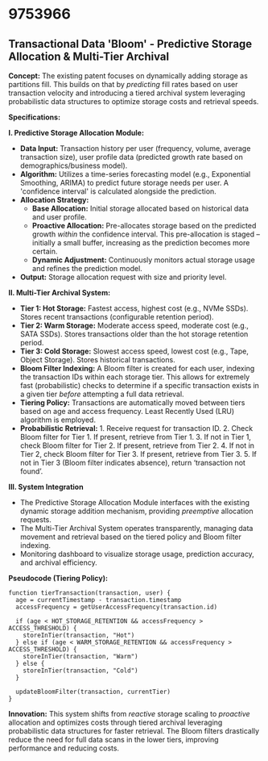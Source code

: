 # 9753966

## Transactional Data 'Bloom' - Predictive Storage Allocation & Multi-Tier Archival

**Concept:** The existing patent focuses on dynamically adding storage as partitions fill. This builds on that by *predicting* fill rates based on user transaction velocity and introducing a tiered archival system leveraging probabilistic data structures to optimize storage costs and retrieval speeds.

**Specifications:**

**I. Predictive Storage Allocation Module:**

*   **Data Input:** Transaction history per user (frequency, volume, average transaction size), user profile data (predicted growth rate based on demographics/business model).
*   **Algorithm:** Utilizes a time-series forecasting model (e.g., Exponential Smoothing, ARIMA) to predict future storage needs per user.  A 'confidence interval' is calculated alongside the prediction.
*   **Allocation Strategy:**
    *   **Base Allocation:** Initial storage allocated based on historical data and user profile.
    *   **Proactive Allocation:**  Pre-allocates storage based on the predicted growth *within* the confidence interval.  This pre-allocation is staged – initially a small buffer, increasing as the prediction becomes more certain.
    *   **Dynamic Adjustment:**  Continuously monitors actual storage usage and refines the prediction model.
*   **Output:** Storage allocation request with size and priority level.

**II. Multi-Tier Archival System:**

*   **Tier 1: Hot Storage:**  Fastest access, highest cost (e.g., NVMe SSDs). Stores recent transactions (configurable retention period).
*   **Tier 2: Warm Storage:** Moderate access speed, moderate cost (e.g., SATA SSDs).  Stores transactions older than the hot storage retention period.
*   **Tier 3: Cold Storage:** Slowest access speed, lowest cost (e.g., Tape, Object Storage). Stores historical transactions.
*   **Bloom Filter Indexing:**  A Bloom filter is created for each user, indexing the transaction IDs within each storage tier.  This allows for extremely fast (probabilistic) checks to determine if a specific transaction exists in a given tier *before* attempting a full data retrieval.
*   **Tiering Policy:**  Transactions are automatically moved between tiers based on age and access frequency.  Least Recently Used (LRU) algorithm is employed.
*    **Probabilistic Retrieval:**
    1.  Receive request for transaction ID.
    2.  Check Bloom filter for Tier 1. If present, retrieve from Tier 1.
    3.  If not in Tier 1, check Bloom filter for Tier 2. If present, retrieve from Tier 2.
    4.  If not in Tier 2, check Bloom filter for Tier 3. If present, retrieve from Tier 3.
    5.  If not in Tier 3 (Bloom filter indicates absence), return ‘transaction not found’.

**III. System Integration**

*   The Predictive Storage Allocation Module interfaces with the existing dynamic storage addition mechanism, providing *preemptive* allocation requests.
*   The Multi-Tier Archival System operates transparently, managing data movement and retrieval based on the tiered policy and Bloom filter indexing.
*   Monitoring dashboard to visualize storage usage, prediction accuracy, and archival efficiency.

**Pseudocode (Tiering Policy):**

```
function tierTransaction(transaction, user) {
  age = currentTimestamp - transaction.timestamp
  accessFrequency = getUserAccessFrequency(transaction.id)

  if (age < HOT_STORAGE_RETENTION && accessFrequency > ACCESS_THRESHOLD) {
    storeInTier(transaction, "Hot")
  } else if (age < WARM_STORAGE_RETENTION && accessFrequency > ACCESS_THRESHOLD) {
    storeInTier(transaction, "Warm")
  } else {
    storeInTier(transaction, "Cold")
  }

  updateBloomFilter(transaction, currentTier)
}
```

**Innovation:**  This system shifts from *reactive* storage scaling to *proactive* allocation and optimizes costs through tiered archival leveraging probabilistic data structures for faster retrieval.  The Bloom filters drastically reduce the need for full data scans in the lower tiers, improving performance and reducing costs.